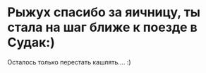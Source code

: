 # Рыжух спасибо за яичницу, ты стала на шаг ближе к поезде в Судак:)
Осталось только перестать кашлять.... :)
